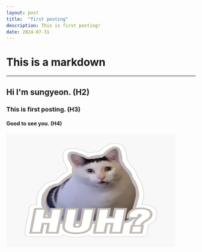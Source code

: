 ```yaml
---
layout: post
title:  "first posting"
description: This is first posting!
date: 2024-07-31
---
```


# This is a **markdown**
***
## Hi I'm sungyeon. (H2)
### This is first posting. (H3)
#### Good to see you. (H4)

<img src="/assets/img/huhcat.jpg" width="450px" height="300px"></img>